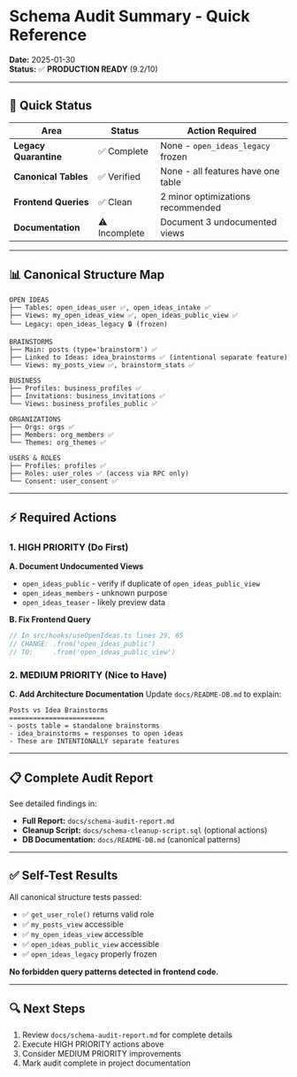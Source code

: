 # Schema Audit Summary - Quick Reference

**Date:** 2025-01-30  
**Status:** ✅ **PRODUCTION READY** (9.2/10)

---

## 🎯 Quick Status

| Area | Status | Action Required |
|------|--------|-----------------|
| **Legacy Quarantine** | ✅ Complete | None - `open_ideas_legacy` frozen |
| **Canonical Tables** | ✅ Verified | None - all features have one table |
| **Frontend Queries** | ✅ Clean | 2 minor optimizations recommended |
| **Documentation** | ⚠️ Incomplete | Document 3 undocumented views |

---

## 📊 Canonical Structure Map

```
OPEN IDEAS
├── Tables: open_ideas_user ✅, open_ideas_intake ✅
├── Views: my_open_ideas_view ✅, open_ideas_public_view ✅
└── Legacy: open_ideas_legacy 🔒 (frozen)

BRAINSTORMS
├── Main: posts (type='brainstorm') ✅
├── Linked to Ideas: idea_brainstorms ✅ (intentional separate feature)
└── Views: my_posts_view ✅, brainstorm_stats ✅

BUSINESS
├── Profiles: business_profiles ✅
├── Invitations: business_invitations ✅
└── Views: business_profiles_public ✅

ORGANIZATIONS  
├── Orgs: orgs ✅
├── Members: org_members ✅
└── Themes: org_themes ✅

USERS & ROLES
├── Profiles: profiles ✅
├── Roles: user_roles ✅ (access via RPC only)
└── Consent: user_consent ✅
```

---

## ⚡ Required Actions

### 1. HIGH PRIORITY (Do First)

**A. Document Undocumented Views**
- `open_ideas_public` - verify if duplicate of `open_ideas_public_view`
- `open_ideas_members` - unknown purpose
- `open_ideas_teaser` - likely preview data

**B. Fix Frontend Query**
```typescript
// In src/hooks/useOpenIdeas.ts lines 29, 65
// CHANGE: .from('open_ideas_public')
// TO:     .from('open_ideas_public_view')
```

### 2. MEDIUM PRIORITY (Nice to Have)

**C. Add Architecture Documentation**
Update `docs/README-DB.md` to explain:
```
Posts vs Idea Brainstorms
========================
- posts table = standalone brainstorms
- idea_brainstorms = responses to open ideas
- These are INTENTIONALLY separate features
```

---

## 📋 Complete Audit Report

See detailed findings in:
- **Full Report:** `docs/schema-audit-report.md`
- **Cleanup Script:** `docs/schema-cleanup-script.sql` (optional actions)
- **DB Documentation:** `docs/README-DB.md` (canonical patterns)

---

## ✅ Self-Test Results

All canonical structure tests passed:
- ✅ `get_user_role()` returns valid role
- ✅ `my_posts_view` accessible
- ✅ `my_open_ideas_view` accessible  
- ✅ `open_ideas_public_view` accessible
- ✅ `open_ideas_legacy` properly frozen

**No forbidden query patterns detected in frontend code.**

---

## 🔍 Next Steps

1. Review `docs/schema-audit-report.md` for complete details
2. Execute HIGH PRIORITY actions above
3. Consider MEDIUM PRIORITY improvements
4. Mark audit complete in project documentation

